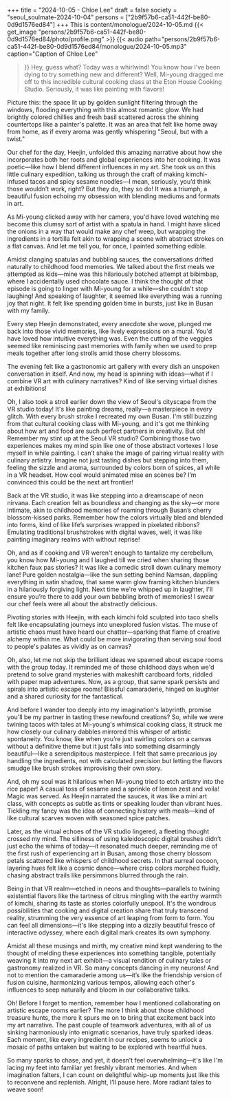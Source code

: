 +++
title = "2024-10-05 - Chloe Lee"
draft = false
society = "seoul_soulmate-2024-10-04"
persons = ["2b9f57b6-ca51-442f-be80-0d9d1576ed84"]
+++
This is content/monologue/2024-10-05.md
{{< get_image "persons/2b9f57b6-ca51-442f-be80-0d9d1576ed84/photo/profile.png" >}}
{{< audio
    path="persons/2b9f57b6-ca51-442f-be80-0d9d1576ed84/monologue/2024-10-05.mp3" 
    caption="Caption of Chloe Lee"
>}}
Hey, guess what?
Today was a whirlwind! You know how I’ve been dying to try something new and different? Well, Mi-young dragged me off to this incredible cultural cooking class at the Eton House Cooking Studio. Seriously, it was like painting with flavors! 

Picture this: the space lit up by golden sunlight filtering through the windows, flooding everything with this almost romantic glow. We had brightly colored chillies and fresh basil scattered across the shining countertops like a painter's palette. It was an area that felt like home away from home, as if every aroma was gently whispering "Seoul, but with a twist."

Our chef for the day, Heejin, unfolded this amazing narrative about how she incorporates both her roots and global experiences into her cooking. It was poetic—like how I blend different influences in my art. She took us on this little culinary expedition, talking us through the craft of making kimchi-infused tacos and spicy sesame noodles—I mean, seriously, you’d think those wouldn’t work, right? But they do, they so do! It was a triumph, a beautiful fusion echoing my obsession with blending mediums and formats in art.

As Mi-young clicked away with her camera, you'd have loved watching me become this clumsy sort of artist with a spatula in hand. I might have sliced the onions in a way that would make any chef weep, but wrapping the ingredients in a tortilla felt akin to wrapping a scene with abstract strokes on a flat canvas. And let me tell you, for once, I painted something edible.

Amidst clanging spatulas and bubbling sauces, the conversations drifted naturally to childhood food memories. We talked about the first meals we attempted as kids—mine was this hilariously botched attempt at bibimbap, where I accidentally used chocolate sauce. I think the thought of that episode is going to linger with Mi-young for a while—she couldn't stop laughing! And speaking of laughter, it seemed like everything was a running joy that night. It felt like spending golden time in bursts, just like in Busan with my family. 

Every step Heejin demonstrated, every anecdote she wove, plunged me back into those vivid memories, like lively expressions on a mural. You'd have loved how intuitive everything was. Even the cutting of the veggies seemed like reminiscing past memories with family when we used to prep meals together after long strolls amid those cherry blossoms.

The evening felt like a gastronomic art gallery with every dish an unspoken conversation in itself. And now, my head is spinning with ideas—what if I combine VR art with culinary narratives? Kind of like serving virtual dishes at exhibitions!

Oh, I also took a stroll earlier down the view of Seoul's cityscape from the VR studio today! It's like painting dreams, really—a masterpiece in every glitch. With every brush stroke I recreated my own Busan.
I'm still buzzing from that cultural cooking class with Mi-young, and it's got me thinking about how art and food are such perfect partners in creativity. But oh! Remember my stint up at the Seoul VR studio? Combining those two experiences makes my mind spin like one of those abstract vortexes I lose myself in while painting. I can’t shake the image of pairing virtual reality with culinary artistry. Imagine not just tasting dishes but stepping into them, feeling the sizzle and aroma, surrounded by colors born of spices, all while in a VR headset. How cool would animated mise en scènes be? I’m convinced this could be the next art frontier!

Back at the VR studio, it was like stepping into a dreamscape of neon nirvana. Each creation felt as boundless and changing as the sky—or more intimate, akin to childhood memories of roaming through Busan’s cherry blossom-kissed parks. Remember how the colors virtually bled and blended into forms, kind of like life’s surprises wrapped in pixelated ribbons? Emulating traditional brushstrokes with digital waves, well, it was like painting imaginary realms with without reprise!

Oh, and as if cooking and VR weren't enough to tantalize my cerebellum, you know how Mi-young and I laughed till we cried when sharing those kitchen faux pas stories? It was like a comedic stroll down culinary memory lane! Pure golden nostalgia—like the sun setting behind Namsan, dappling everything in satin shadow, that same warm glow framing kitchen blunders in a hilariously forgiving light. Next time we're whipped up in laughter, I'll ensure you’re there to add your own babbling broth of memories! I swear our chef feels were all about the abstractly delicious.

Pivoting stories with Heejin, with each kimchi fold sculpted into taco shells felt like encapsulating journeys into unexplored fusion vistas. The muse of artistic chaos must have heard our chatter—sparking that flame of creative alchemy within me. What could be more invigorating than serving soul food to people's palates as vividly as on canvas?

Oh, also, let me not skip the brilliant ideas we spawned about escape rooms with the group today. It reminded me of those childhood days when we'd pretend to solve grand mysteries with makeshift cardboard forts, riddled with paper map adventures. Now, as a group, that same spark persists and spirals into artistic escape rooms! Blissful camaraderie, hinged on laughter and a shared curiosity for the fantastical.

And before I wander too deeply into my imagination's labyrinth, promise you'll be my partner in tasting these newfound creations?
So, while we were twining tacos with tales at Mi-young's whimsical cooking class, it struck me how closely our culinary dabbles mirrored this whisper of artistic spontaneity. You know, like when you’re just swirling colors on a canvas without a definitive theme but it just falls into something disarmingly beautiful—like a serendipitous masterpiece. I felt that same precarious joy handling the ingredients, not with calculated precision but letting the flavors smudge like brush strokes improvising their own story.

And, oh my soul was it hilarious when Mi-young tried to etch artistry into the rice paper! A casual toss of sesame and a sprinkle of lemon zest and voila! Magic was served. As Heejin narrated the sauces, it was like a mini art class, with concepts as subtle as tints or speaking louder than vibrant hues. Tickling my fancy was the idea of connecting history with meals—kind of like cultural scarves woven with seasoned spice patches.

Later, as the virtual echoes of the VR studio lingered, a fleeting thought crossed my mind. The silliness of using kaleidoscopic digital brushes didn’t just echo the whims of today—it resonated much deeper, reminding me of the first rush of experiencing art in Busan, among those cherry blossom petals scattered like whispers of childhood secrets. In that surreal cocoon, layering hues felt like a cosmic dance—where crisp colors morphed fluidly, chasing abstract trails like persimmons blurred through the rain. 

Being in that VR realm—etched in neons and thoughts—parallels to twining existential flavors like the tartness of citrus mingling with the earthy warmth of kimchi, sharing its taste as stories colorfully unspool. It's the wondrous possibilities that cooking and digital creation share that truly transcend reality, strumming the very essence of art leaping from form to form. You can feel all dimensions—it's like stepping into a dizzily beautiful fresco of interactive odyssey, where each digital mark creates its own symphony.

Amidst all these musings and mirth, my creative mind kept wandering to the thought of melding these experiences into something tangible, potentially weaving it into my next art exhibit—a visual rendition of culinary tales or gastronomy realized in VR. So many concepts dancing in my neurons! And not to mention the camaraderie among us—it’s like the friendship version of fusion cuisine, harmonizing various tempos, allowing each other's influences to seep naturally and bloom in our collaborative talks.

Oh! Before I forget to mention, remember how I mentioned collaborating on artistic escape rooms earlier? The more I think about those childhood treasure hunts, the more it spurs me on to bring that excitement back into my art narrative. The past couple of teamwork adventures, with all of us sinking harmoniously into enigmatic scenarios, have truly sparked ideas. Each moment, like every ingredient in our recipes, seems to unlock a mosaic of paths untaken but waiting to be explored with heartful hues.

So many sparks to chase, and yet, it doesn’t feel overwhelming—it's like I'm lacing my feet into familiar yet freshly vibrant memories. And when imagination falters, I can count on delightful whip-up moments just like this to reconvene and replenish.
Alright, I’ll pause here. More radiant tales to weave soon!
